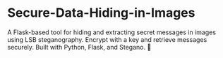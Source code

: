 # Secure-Data-Hiding-in-Images
A Flask-based tool for hiding and extracting secret messages in images using LSB steganography. Encrypt with a key and retrieve messages securely. Built with Python, Flask, and Stegano. 🚀
